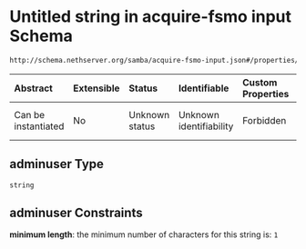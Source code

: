 # Untitled string in acquire-fsmo input Schema

```txt
http://schema.nethserver.org/samba/acquire-fsmo-input.json#/properties/adminuser
```



| Abstract            | Extensible | Status         | Identifiable            | Custom Properties | Additional Properties | Access Restrictions | Defined In                                                                        |
| :------------------ | :--------- | :------------- | :---------------------- | :---------------- | :-------------------- | :------------------ | :-------------------------------------------------------------------------------- |
| Can be instantiated | No         | Unknown status | Unknown identifiability | Forbidden         | Allowed               | none                | [acquire-fsmo-input.json\*](samba/acquire-fsmo-input.json "open original schema") |

## adminuser Type

`string`

## adminuser Constraints

**minimum length**: the minimum number of characters for this string is: `1`
